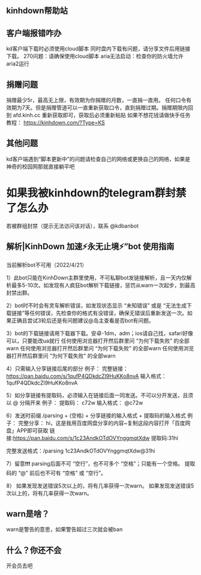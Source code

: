 ## kinhdown帮助站


## 客户端报错咋办 
kd客户端下载时必须使用cloud脚本
同时盘内下载有问题，请分享文件后用链接下载。
270问题：请确保使用cloud脚本
aria无法启动：检查你的防火墙允许aria2运行

## 捐赠问题
捐赠最少5r，最高无上限，有效期为你捐赠的月数，一直捐一直用。
任何口令有效期为7天。但是捐赠管道可以一直重新获取口令，直到捐赠过期。捐赠期限内回到 afd.kinh.cc 重新获取即可，获取后必须重新粘贴
如果不想花钱请做快手任务 教程： https://kinhdown.com/?Type=KS

## 其他问题
kd客户端遇到“脚本更新中”的问题请检查自己的网络或更换自己的网络，如果是神奇的校园网那就直接躺平吧
# 如果我被kinhdown的telegram群封禁了怎么办
若被群组封禁（提示无法访问该对话），联系 @kdbanbot



## 解析|KinhDown 加速⚡️永无止境⚡️”bot 使用指南

当前解析bot不可用（2022/4/21）

1）此bot只能在KinhDown主群里使用，不可私聊bot发链接解析，且一天内仅解析最多5-10次。如发现有人疯狂bot解析下载链接，惩罚从warn一次起步，到最高封禁出群。

2）bot时不时会有灵车解析错误，如发现状态显示 “未知错误” 或是 “无法生成下载链接”等任何错误，先检查你的格式有没错误，确保无错误后重新发送一次。如果正确且尝试3轮后还是有问题建议@岛主查看是否bot有问题。

3）bot的下载链接请用下载器下载。安卓-1dm，adm；ios请自己找，safari好像可以，只要能改ua就行
任何使用浏览器打开然后群里问 “为何下载失败” 的全部warn
任何使用浏览器打开然后群里问 “为何下载失败” 的全部warn
任何使用浏览器打开然后群里问 “为何下载失败” 的全部warn

4）只需输入分享链接后尾的部分
例子： 
完整链接： https://pan.baidu.com/s/1qufP4QDkdcZl9HuKKo8nvA 
输入格式： 1qufP4QDkdcZl9HuKKo8nvA

5）如分享链接有提取码，必须输入在链接后面一同发送。不可以分开发送，且须以 @ 分隔开来
例子：
提取码： c72w
输入格式： @c72w

6）发送时前缀 /parsing + (空格) + 分享链接的输入格式 + 提取码的输入格式
例子：
完整分享：
hi，这是我用百度网盘分享的内容~复制这段内容打开「百度网盘」APP即可获取 
链接:https://pan.baidu.com/s/1c23AndkOTdOVYnggmqtXdw 
提取码:31hi

完整发送格式：/parsing 1c23AndkOTdOVYnggmqtXdw@31hi

7）留意❗️❗️❗️
parsing后面不可 “空行”，也不可多个 “空格”；只能有一个空格。
提取码的 “@” 前后也不可有 “空格” 或 “空行”。

8）
如果发现发送错误5次以上的，将有几率获得一次warn。
如果发现发送错误5次以上的，将有几率获得一次warn。
## warn是啥？
warn是警告的意思，如果警告超过三次就会被ban
## 什么？你还不会
开会员去吧
